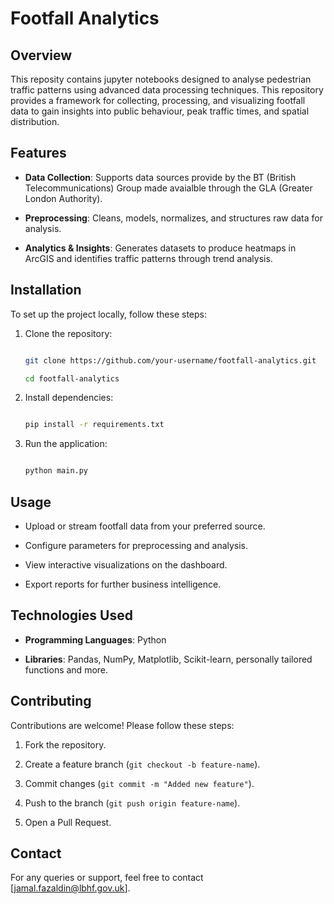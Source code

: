 # Footfall Analytics

## Overview

This reposity contains jupyter notebooks designed to analyse pedestrian traffic patterns using advanced data processing techniques. This repository provides a framework for collecting, processing, and visualizing footfall data to gain insights into public behaviour, peak traffic times, and spatial distribution.

## Features

- **Data Collection**: Supports data sources provide by the BT (British Telecommunications) Group made avaialble through the GLA (Greater London Authority).

- **Preprocessing**: Cleans, models, normalizes, and structures raw data for analysis.

- **Analytics & Insights**: Generates datasets to produce heatmaps in ArcGIS and identifies traffic patterns through trend analysis.

## Installation

To set up the project locally, follow these steps:

1. Clone the repository:

   ```sh

   git clone https://github.com/your-username/footfall-analytics.git

   cd footfall-analytics

   ```

2. Install dependencies:

   ```sh

   pip install -r requirements.txt

   ```

3. Run the application:

   ```sh

   python main.py

   ```

## Usage

- Upload or stream footfall data from your preferred source.

- Configure parameters for preprocessing and analysis.

- View interactive visualizations on the dashboard.

- Export reports for further business intelligence.

## Technologies Used

- **Programming Languages**: Python

- **Libraries**: Pandas, NumPy, Matplotlib, Scikit-learn, personally tailored functions and more. 

## Contributing

Contributions are welcome! Please follow these steps:

1. Fork the repository.

2. Create a feature branch (`git checkout -b feature-name`).

3. Commit changes (`git commit -m "Added new feature"`).

4. Push to the branch (`git push origin feature-name`).

5. Open a Pull Request.


## Contact

For any queries or support, feel free to contact [[jamal.fazaldin@lbhf.gov.uk](mailto\:jamal.fazaldin@lbhf.gov.uk)].